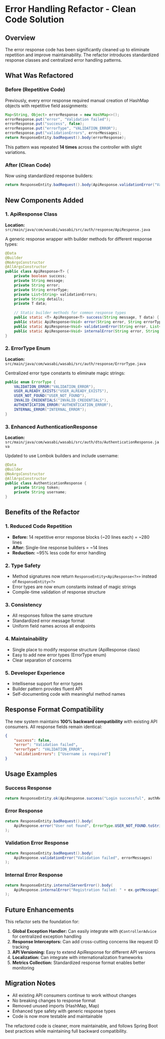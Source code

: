 # Error Handling Refactor - Clean Code Solution

## Overview
The error response code has been significantly cleaned up to eliminate repetition and improve maintainability. The refactor introduces standardized response classes and centralized error handling patterns.

## What Was Refactored

### Before (Repetitive Code)
Previously, every error response required manual creation of HashMap objects with repetitive field assignments:

```java
Map<String, Object> errorResponse = new HashMap<>();
errorResponse.put("error", "Validation failed");
errorResponse.put("success", false);
errorResponse.put("errorType", "VALIDATION_ERROR");
errorResponse.put("validationErrors", errorMessages);
return ResponseEntity.badRequest().body(errorResponse);
```

This pattern was repeated **14 times** across the controller with slight variations.

### After (Clean Code)
Now using standardized response builders:

```java
return ResponseEntity.badRequest().body(ApiResponse.validationError("Validation failed", errorMessages));
```

## New Components Added

### 1. ApiResponse<T> Class
**Location:** `src/main/java/com/wasabi/wasabi/src/auth/response/ApiResponse.java`

A generic response wrapper with builder methods for different response types:

```java
@Data
@Builder
@NoArgsConstructor
@AllArgsConstructor
public class ApiResponse<T> {
    private boolean success;
    private String message;
    private String error;
    private String errorType;
    private List<String> validationErrors;
    private String details;
    private T data;
    
    // Static builder methods for common response types
    public static <T> ApiResponse<T> success(String message, T data) { ... }
    public static ApiResponse<Void> error(String error, String errorType) { ... }
    public static ApiResponse<Void> validationError(String error, List<String> validationErrors) { ... }
    public static ApiResponse<Void> internalError(String error, String details) { ... }
}
```

### 2. ErrorType Enum
**Location:** `src/main/java/com/wasabi/wasabi/src/auth/response/ErrorType.java`

Centralized error type constants to eliminate magic strings:

```java
public enum ErrorType {
    VALIDATION_ERROR("VALIDATION_ERROR"),
    USER_ALREADY_EXISTS("USER_ALREADY_EXISTS"),
    USER_NOT_FOUND("USER_NOT_FOUND"),
    INVALID_CREDENTIALS("INVALID_CREDENTIALS"),
    AUTHENTICATION_ERROR("AUTHENTICATION_ERROR"),
    INTERNAL_ERROR("INTERNAL_ERROR");
}
```

### 3. Enhanced AuthenticationResponse
**Location:** `src/main/java/com/wasabi/wasabi/src/auth/dto/AuthenticationResponse.java`

Updated to use Lombok builders and include username:

```java
@Data
@Builder
@NoArgsConstructor
@AllArgsConstructor
public class AuthenticationResponse {
    private String token;
    private String username;
}
```

## Benefits of the Refactor

### 1. **Reduced Code Repetition**
- **Before:** 14 repetitive error response blocks (~20 lines each) = ~280 lines
- **After:** Single-line response builders = ~14 lines
- **Reduction:** ~95% less code for error handling

### 2. **Type Safety**
- Method signatures now return `ResponseEntity<ApiResponse<?>>` instead of `ResponseEntity<?>`
- Error types are now enum constants instead of magic strings
- Compile-time validation of response structure

### 3. **Consistency**
- All responses follow the same structure
- Standardized error message format
- Uniform field names across all endpoints

### 4. **Maintainability**
- Single place to modify response structure (ApiResponse class)
- Easy to add new error types (ErrorType enum)
- Clear separation of concerns

### 5. **Developer Experience**
- Intellisense support for error types
- Builder pattern provides fluent API
- Self-documenting code with meaningful method names

## Response Format Compatibility

The new system maintains **100% backward compatibility** with existing API consumers. All response fields remain identical:

```json
{
    "success": false,
    "error": "Validation failed",
    "errorType": "VALIDATION_ERROR",
    "validationErrors": ["Username is required"]
}
```

## Usage Examples

### Success Response
```java
return ResponseEntity.ok(ApiResponse.success("Login successful", authResponse));
```

### Error Response
```java
return ResponseEntity.badRequest().body(
    ApiResponse.error("User not found", ErrorType.USER_NOT_FOUND.toString())
);
```

### Validation Error Response
```java
return ResponseEntity.badRequest().body(
    ApiResponse.validationError("Validation failed", errorMessages)
);
```

### Internal Error Response
```java
return ResponseEntity.internalServerError().body(
    ApiResponse.internalError("Registration failed: " + ex.getMessage(), ex.getClass().getSimpleName())
);
```

## Future Enhancements

This refactor sets the foundation for:

1. **Global Exception Handler:** Can easily integrate with `@ControllerAdvice` for centralized exception handling
2. **Response Interceptors:** Can add cross-cutting concerns like request ID tracking
3. **API Versioning:** Easy to extend ApiResponse for different API versions
4. **Localization:** Can integrate with internationalization frameworks
5. **Metrics Collection:** Standardized response format enables better monitoring

## Migration Notes

- All existing API consumers continue to work without changes
- No breaking changes to response format
- Removed unused imports (HashMap, Map)
- Enhanced type safety with generic response types
- Code is now more testable and maintainable

The refactored code is cleaner, more maintainable, and follows Spring Boot best practices while maintaining full backward compatibility.
